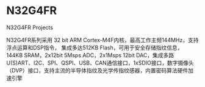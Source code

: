 <!--
 * @Author: rx-ted
 * @Date: 2022-12-15 20:15:09
 * @LastEditors: rx-ted
 * @LastEditTime: 2022-12-15 21:18:22
-->
# N32G4FR

N32G4FR Projects

N32G4FR系列采用 32 bit ARM Cortex-M4F内核，最高工作主频144MHz，支持浮点运算和DSP指令，
集成多达512KB Flash，可用于安全存储指纹信息，144KB SRAM，2x12bit 5Msps ADC，2x1Msps 12bit DAC，集成多路U(S)ART、I2C、SPI、QSPI、USB、CAN通信接口，1xSDIO接口，数字摄像头（DVP）接口，支持主流的半导体指纹及光学传指纹感器，内置密码算法硬件加速引擎
